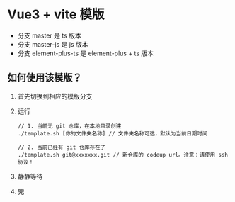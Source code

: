 # Vue3 + vite 模版

-   分支 master 是 ts 版本
-   分支 master-js 是 js 版本
-   分支 element-plus-ts 是 element-plus + ts 版本

## 如何使用该模版？

1. 首先切换到相应的模版分支
2. 运行

    ```
    // 1. 当前无 git 仓库，在本地目录创建
    ./template.sh [你的文件夹名称] // 文件夹名称可选，默认为当前日期时间

    // 2. 当前已经有 git 仓库存在了
    ./template.sh git@xxxxxxx.git // 新仓库的 codeup url。注意：请使用 ssh 协议！
    ```

3. 静静等待
4. 完
